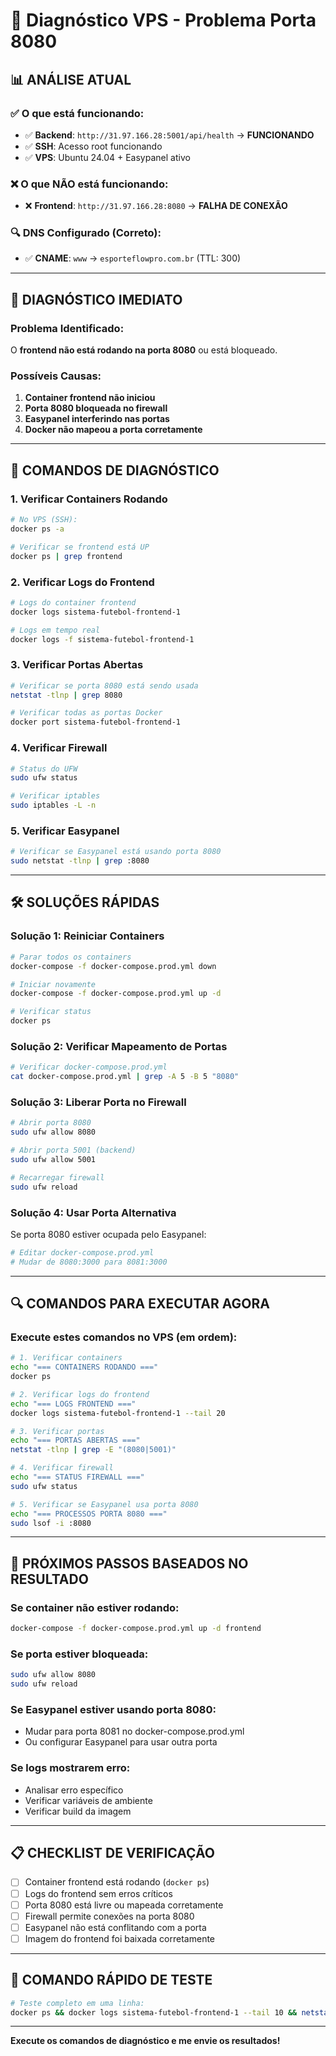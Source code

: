 # 🔧 Diagnóstico VPS - Problema Porta 8080

## 📊 **ANÁLISE ATUAL**

### ✅ **O que está funcionando:**
- ✅ **Backend**: `http://31.97.166.28:5001/api/health` → **FUNCIONANDO**
- ✅ **SSH**: Acesso root funcionando
- ✅ **VPS**: Ubuntu 24.04 + Easypanel ativo

### ❌ **O que NÃO está funcionando:**
- ❌ **Frontend**: `http://31.97.166.28:8080` → **FALHA DE CONEXÃO**

### 🔍 **DNS Configurado (Correto):**
- ✅ **CNAME**: `www` → `esporteflowpro.com.br` (TTL: 300)

---

## 🚨 **DIAGNÓSTICO IMEDIATO**

### **Problema Identificado:**
O **frontend não está rodando na porta 8080** ou está bloqueado.

### **Possíveis Causas:**
1. **Container frontend não iniciou**
2. **Porta 8080 bloqueada no firewall**
3. **Easypanel interferindo nas portas**
4. **Docker não mapeou a porta corretamente**

---

## 🔧 **COMANDOS DE DIAGNÓSTICO**

### **1. Verificar Containers Rodando**
```bash
# No VPS (SSH):
docker ps -a

# Verificar se frontend está UP
docker ps | grep frontend
```

### **2. Verificar Logs do Frontend**
```bash
# Logs do container frontend
docker logs sistema-futebol-frontend-1

# Logs em tempo real
docker logs -f sistema-futebol-frontend-1
```

### **3. Verificar Portas Abertas**
```bash
# Verificar se porta 8080 está sendo usada
netstat -tlnp | grep 8080

# Verificar todas as portas Docker
docker port sistema-futebol-frontend-1
```

### **4. Verificar Firewall**
```bash
# Status do UFW
sudo ufw status

# Verificar iptables
sudo iptables -L -n
```

### **5. Verificar Easypanel**
```bash
# Verificar se Easypanel está usando porta 8080
sudo netstat -tlnp | grep :8080
```

---

## 🛠️ **SOLUÇÕES RÁPIDAS**

### **Solução 1: Reiniciar Containers**
```bash
# Parar todos os containers
docker-compose -f docker-compose.prod.yml down

# Iniciar novamente
docker-compose -f docker-compose.prod.yml up -d

# Verificar status
docker ps
```

### **Solução 2: Verificar Mapeamento de Portas**
```bash
# Verificar docker-compose.prod.yml
cat docker-compose.prod.yml | grep -A 5 -B 5 "8080"
```

### **Solução 3: Liberar Porta no Firewall**
```bash
# Abrir porta 8080
sudo ufw allow 8080

# Abrir porta 5001 (backend)
sudo ufw allow 5001

# Recarregar firewall
sudo ufw reload
```

### **Solução 4: Usar Porta Alternativa**
Se porta 8080 estiver ocupada pelo Easypanel:
```bash
# Editar docker-compose.prod.yml
# Mudar de 8080:3000 para 8081:3000
```

---

## 🔍 **COMANDOS PARA EXECUTAR AGORA**

### **Execute estes comandos no VPS (em ordem):**

```bash
# 1. Verificar containers
echo "=== CONTAINERS RODANDO ==="
docker ps

# 2. Verificar logs do frontend
echo "=== LOGS FRONTEND ==="
docker logs sistema-futebol-frontend-1 --tail 20

# 3. Verificar portas
echo "=== PORTAS ABERTAS ==="
netstat -tlnp | grep -E "(8080|5001)"

# 4. Verificar firewall
echo "=== STATUS FIREWALL ==="
sudo ufw status

# 5. Verificar se Easypanel usa porta 8080
echo "=== PROCESSOS PORTA 8080 ==="
sudo lsof -i :8080
```

---

## 🎯 **PRÓXIMOS PASSOS BASEADOS NO RESULTADO**

### **Se container não estiver rodando:**
```bash
docker-compose -f docker-compose.prod.yml up -d frontend
```

### **Se porta estiver bloqueada:**
```bash
sudo ufw allow 8080
sudo ufw reload
```

### **Se Easypanel estiver usando porta 8080:**
- Mudar para porta 8081 no docker-compose.prod.yml
- Ou configurar Easypanel para usar outra porta

### **Se logs mostrarem erro:**
- Analisar erro específico
- Verificar variáveis de ambiente
- Verificar build da imagem

---

## 📋 **CHECKLIST DE VERIFICAÇÃO**

- [ ] Container frontend está rodando (`docker ps`)
- [ ] Logs do frontend sem erros críticos
- [ ] Porta 8080 está livre ou mapeada corretamente
- [ ] Firewall permite conexões na porta 8080
- [ ] Easypanel não está conflitando com a porta
- [ ] Imagem do frontend foi baixada corretamente

---

## 🚀 **COMANDO RÁPIDO DE TESTE**

```bash
# Teste completo em uma linha:
docker ps && docker logs sistema-futebol-frontend-1 --tail 10 && netstat -tlnp | grep 8080 && curl -I http://localhost:8080
```

---

**Execute os comandos de diagnóstico e me envie os resultados!**